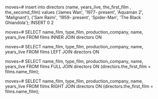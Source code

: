 moves=# insert into directors (name, years_live, the_first_film , the_secomd_film) values ('James Wan', '1977- present', 'Aquaman 2', 'Malignant'), ('Sam Raimi', '1959- present', 'Spider-Man', 'The Black Ghiandola');
INSERT 0 2

moves=# SELECT name_film, type_film, production_company, name, years_live FROM films  INNER JOIN directors  ON 

moves=# SELECT name_film, type_film, production_company, name, years_live FROM films  LEFT JOIN  directors  ON 

moves=# SELECT name_film, type_film, production_company, name, years_live FROM films  FULL  JOIN  directors  ON (directors.the_first_film = films.name_film);

moves=# SELECT name_film, type_film, production_company, name, years_live FROM films  RIGHT  JOIN  directors  ON (directors.the_first_film = films.name_film);

